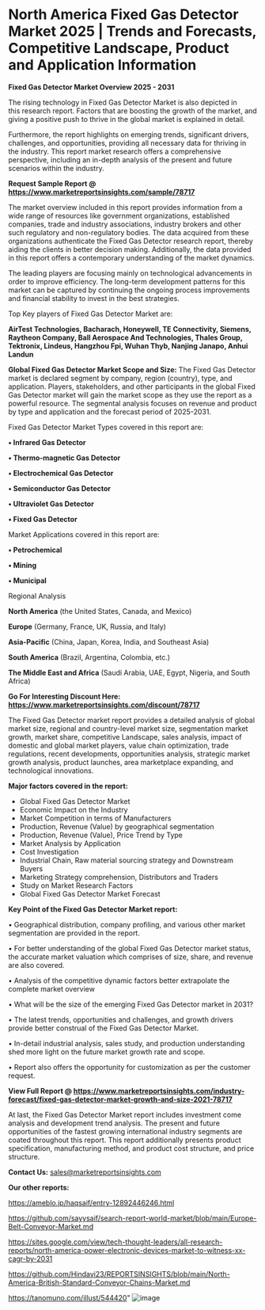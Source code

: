 # North America Fixed Gas Detector Market 2025 | Trends and Forecasts, Competitive Landscape, Product and Application Information

<Strong> Fixed Gas Detector Market Overview 2025 - 2031</strong>

The rising technology in Fixed Gas Detector Market is also depicted in this research report. Factors that are boosting the growth of the market, and giving a positive push to thrive in the global market is explained in detail.

Furthermore, the report highlights on emerging trends, significant drivers, challenges, and opportunities, providing all necessary data for thriving in the industry. This report market research offers a comprehensive perspective, including an in-depth analysis of the present and future scenarios within the industry.

<strong>Request Sample Report @ <a href=https://www.marketreportsinsights.com/sample/78717>https://www.marketreportsinsights.com/sample/78717</a></strong>

The market overview included in this report provides information from a wide range of resources like government organizations, established companies, trade and industry associations, industry brokers and other such regulatory and non-regulatory bodies. The data acquired from these organizations authenticate the Fixed Gas Detector research report, thereby aiding the clients in better decision making. Additionally, the data provided in this report offers a contemporary understanding of the market dynamics.

The leading players are focusing mainly on technological advancements in order to improve efficiency. The long-term development patterns for this market can be captured by continuing the ongoing process improvements and financial stability to invest in the best strategies.

Top Key players of Fixed Gas Detector Market are:

<strong>AirTest Technologies, Bacharach, Honeywell, TE Connectivity, Siemens, Raytheon Company, Ball Aerospace And Technologies, Thales Group, Tektronix, Lindeus, Hangzhou Fpi, Wuhan Thyb, Nanjing Janapo, Anhui Landun</strong>

<strong><b>Global Fixed Gas Detector Market Scope and Size:</b></strong>
The Fixed Gas Detector market is declared segment by company, region (country), type, and application. Players, stakeholders, and other participants in the global Fixed Gas Detector market will gain the market scope as they use the report as a powerful resource. The segmental analysis focuses on revenue and product by type and application and the forecast period of 2025-2031.

Fixed Gas Detector Market Types covered in this report are:

<strong>• Infrared Gas Detector

• Thermo-magnetic Gas Detector

• Electrochemical Gas Detector

• Semiconductor Gas Detector

• Ultraviolet Gas Detector

• Fixed Gas Detector</strong>

Market Applications covered in this report are:

<strong>• Petrochemical

• Mining

• Municipal</strong> 

Regional Analysis

<strong>North America</strong> (the United States, Canada, and Mexico)

<strong>Europe</strong> (Germany, France, UK, Russia, and Italy)

<strong>Asia-Pacific</strong> (China, Japan, Korea, India, and Southeast Asia)

<strong>South America</strong> (Brazil, Argentina, Colombia, etc.)

<strong>The Middle East and Africa</strong> (Saudi Arabia, UAE, Egypt, Nigeria, and South Africa)

<strong>Go For Interesting Discount Here: <a href=https://www.marketreportsinsights.com/discount/78717>https://www.marketreportsinsights.com/discount/78717</a></strong>

The Fixed Gas Detector market report provides a detailed analysis of global market size, regional and country-level market size, segmentation market growth, market share, competitive Landscape, sales analysis, impact of domestic and global market players, value chain optimization, trade regulations, recent developments, opportunities analysis, strategic market growth analysis, product launches, area marketplace expanding, and technological innovations.

<strong><b>Major factors covered in the report:</b></strong>
<ul>
  <li>Global Fixed Gas Detector Market </li>
  <li>Economic Impact on the Industry</li>
  <li>Market Competition in terms of Manufacturers</li>
  <li>Production, Revenue (Value) by geographical segmentation</li>
  <li>Production, Revenue (Value), Price Trend by Type</li>
  <li>Market Analysis by Application</li>
  <li>Cost Investigation</li>
  <li>Industrial Chain, Raw material sourcing strategy and Downstream Buyers</li>
  <li>Marketing Strategy comprehension, Distributors and Traders</li>
  <li>Study on Market Research Factors</li>
  <li>Global Fixed Gas Detector Market Forecast</li>
</ul>

<strong><b>Key Point of the Fixed Gas Detector Market report:</b></strong>

• Geographical distribution, company profiling, and various other market segmentation are provided in the report.

• For better understanding of the global Fixed Gas Detector market status, the accurate market valuation which comprises of size, share, and revenue are also covered.

• Analysis of the competitive dynamic factors better extrapolate the complete market overview

• What will be the size of the emerging Fixed Gas Detector market in 2031?

• The latest trends, opportunities and challenges, and growth drivers provide better construal of the Fixed Gas Detector Market.

• In-detail industrial analysis, sales study, and production understanding shed more light on the future market growth rate and scope.

• Report also offers the opportunity for customization as per the customer request.

<strong><b>View Full Report @ <a href=https://www.marketreportsinsights.com/industry-forecast/fixed-gas-detector-market-growth-and-size-2021-78717>https://www.marketreportsinsights.com/industry-forecast/fixed-gas-detector-market-growth-and-size-2021-78717</a></b></strong>


At last, the Fixed Gas Detector Market report includes investment come analysis and development trend analysis. The present and future opportunities of the fastest growing international industry segments are coated throughout this report. This report additionally presents product specification, manufacturing method, and product cost structure, and price structure.

<strong>Contact Us:</strong>
sales@marketreportsinsights.com

<strong>Our other reports:</strong>

<a href=https://ameblo.jp/haqsaif/entry-12892446246.html>https://ameblo.jp/haqsaif/entry-12892446246.html</a>

<a href=https://github.com/sayysaif/search-report-world-market/blob/main/Europe-Belt-Conveyor-Market.md>https://github.com/sayysaif/search-report-world-market/blob/main/Europe-Belt-Conveyor-Market.md</a>

<a href=https://sites.google.com/view/tech-thought-leaders/all-research-reports/north-america-power-electronic-devices-market-to-witness-xx-cagr-by-2031>https://sites.google.com/view/tech-thought-leaders/all-research-reports/north-america-power-electronic-devices-market-to-witness-xx-cagr-by-2031</a>

<a href=https://github.com/Hindavi23/REPORTSINSIGHTS/blob/main/North-America-British-Standard-Conveyor-Chains-Market.md>https://github.com/Hindavi23/REPORTSINSIGHTS/blob/main/North-America-British-Standard-Conveyor-Chains-Market.md</a>

<a href=https://tanomuno.com/illust/544420>https://tanomuno.com/illust/544420</a>"
![image](https://github.com/user-attachments/assets/9e89fbb8-346d-46c4-a044-7dc234b4ea46)

